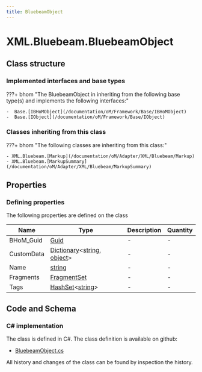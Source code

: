 ```yaml
---
title: BluebeamObject
---
```


# XML.Bluebeam.BluebeamObject



## Class structure

### Implemented interfaces and base types

???+ bhom "The BluebeamObject in inheriting from the following base type(s) and implements the following interfaces:"

    -  Base.[IBHoMObject](/documentation/oM/Framework/Base/IBHoMObject)
    -  Base.[IObject](/documentation/oM/Framework/Base/IObject)


### Classes inheriting from this class

???+ bhom "The following classes are inheriting from this class:"

    - XML.Bluebeam.[Markup](/documentation/oM/Adapter/XML/Bluebeam/Markup)
    - XML.Bluebeam.[MarkupSummary](/documentation/oM/Adapter/XML/Bluebeam/MarkupSummary)


## Properties



### Defining properties

The following properties are defined on the class

| Name             | Type             | Description      | Quantity         |
|------------------|------------------|------------------|------------------|
| BHoM_Guid | [Guid](https://learn.microsoft.com/en-us/dotnet/api/System.Guid?view=netstandard-2.0) | - | - |
| CustomData | [Dictionary](https://learn.microsoft.com/en-us/dotnet/api/System.Collections.Generic.Dictionary-2?view=netstandard-2.0)&lt;[string](https://learn.microsoft.com/en-us/dotnet/api/System.String?view=netstandard-2.0), [object](https://learn.microsoft.com/en-us/dotnet/api/System.Object?view=netstandard-2.0)&gt; | - | - |
| Name | [string](https://learn.microsoft.com/en-us/dotnet/api/System.String?view=netstandard-2.0) | - | - |
| Fragments | [FragmentSet](/documentation/oM/Framework/Base/FragmentSet) | - | - |
| Tags | [HashSet](https://learn.microsoft.com/en-us/dotnet/api/System.Collections.Generic.HashSet-1?view=netstandard-2.0)&lt;[string](https://learn.microsoft.com/en-us/dotnet/api/System.String?view=netstandard-2.0)&gt; | - | - |


## Code and Schema

### C# implementation

The class is defined in C#. The class definition is available on github:

- [BluebeamObject.cs](https://github.com/BHoM/XML_Toolkit/blob/develop/XML_oM/Bluebeam\BluebeamObject.cs)

All history and changes of the class can be found by inspection the history.

